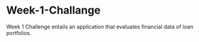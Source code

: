 # Week-1-Challange
Week 1 Challenge entails an application that evaluates financial data of loan portfolios. 
